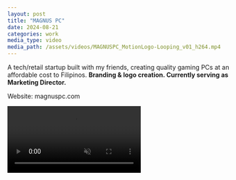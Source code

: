```yaml
---
layout: post
title: "MAGNUS PC"
date: 2024-08-21 
categories: work
media_type: video
media_path: /assets/videos/MAGNUSPC_MotionLogo-Looping_v01_h264.mp4
---
```


A tech/retail startup built with my friends, creating quality gaming PCs at an affordable cost to Filipinos. **Branding & logo creation. Currently serving as Marketing Director.**

Website: magnuspc.com

<video autoplay loop muted>
    <source src="{{ '/assets/videos/MAGNUSPC_MotionLogo-Looping_v01_h264.mp4' | relative_url }}" type="video/mp4">
    Your browser does not support the video tag.
</video>


